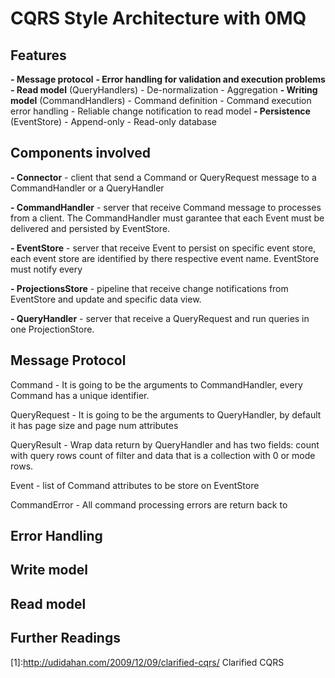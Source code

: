 CQRS Style Architecture with 0MQ
================================

Features
-----------

 **- Message protocol** 
 **- Error handling for validation and execution problems**
 **- Read model** (QueryHandlers)
	 - De-normalization
	 -  Aggregation
 **- Writing model** (CommandHandlers)
	 - Command definition
	 - Command execution error handling
	 - Reliable change notification to read model
 **- Persistence** (EventStore)
	 - Append-only
	 - Read-only database

Components involved
---------------------------

**- Connector** - client that send a Command or QueryRequest message to a CommandHandler or a QueryHandler

**- CommandHandler** - server that receive Command message to processes from a client. The CommandHandler must garantee that each Event must be delivered and persisted by EventStore.

**- EventStore** - server that receive Event to persist on specific event store, each event store are identified by there respective event name. EventStore must notify every 

**- ProjectionsStore** - pipeline that receive change notifications from EventStore and update and specific data view. 

**- QueryHandler** - server that receive a QueryRequest and run queries in one ProjectionStore.

Message Protocol
----------------------

Command - It is going to be the arguments to CommandHandler, every Command has a unique identifier.

QueryRequest - It is going to be the arguments to QueryHandler, by default it has page size and page num attributes

QueryResult - Wrap data return by QueryHandler and has two fields: count with query rows count of filter and data that is a collection with 0 or mode rows.

Event - list of Command attributes to be store on EventStore

CommandError - All command processing errors are return back to 

Error Handling
------------------


Write model
---------------


Read model
---------------


Further Readings
----------------

 [1]:http://udidahan.com/2009/12/09/clarified-cqrs/  Clarified CQRS 